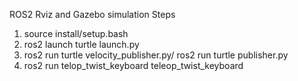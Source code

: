ROS2 Rviz and Gazebo simulation
Steps
1) source install/setup.bash
2) ros2 launch turtle launch.py
3) ros2 run turtle velocity_publisher.py/ ros2 run turtle publisher.py
4) ros2 run telop_twist_keyboard teleop_twist_keyboard
